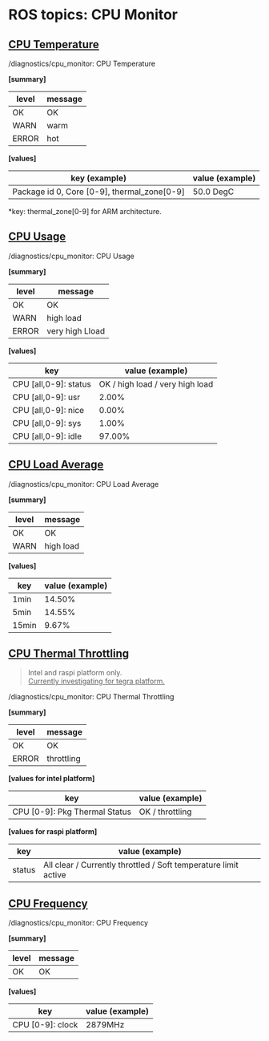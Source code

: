 # ROS topics: CPU Monitor

## <u>CPU Temperature</u>
/diagnostics/cpu_monitor: CPU Temperature

<b>[summary]</b>

| level | message |
| ---- | --- |
| OK | OK |
| WARN | warm |
| ERROR | hot |

<b>[values]</b>

| key (example) | value (example) |
| ---- | --- |
| Package id 0, Core [0-9], thermal_zone[0-9] | 50.0 DegC |
*key: thermal_zone[0-9] for ARM architecture.

## <u>CPU Usage</u>
/diagnostics/cpu_monitor: CPU Usage

<b>[summary]</b>

| level | message |
| ---- | --- |
| OK | OK |
| WARN | high load |
| ERROR | very high Lload |

<b>[values]</b>

| key | value (example) |
| ---- | --- |
| CPU [all,0-9]: status | OK / high load / very high load |
| CPU [all,0-9]: usr | 2.00% |
| CPU [all,0-9]: nice | 0.00% |
| CPU [all,0-9]: sys | 1.00% |
| CPU [all,0-9]: idle | 97.00% |

## <u>CPU Load Average</u>
/diagnostics/cpu_monitor: CPU Load Average 

<b>[summary]</b>

| level | message |
| ---- | --- |
| OK | OK |
| WARN | high load |

<b>[values]</b>

| key | value (example) |
| ---- | --- |
| 1min | 14.50% |
| 5min | 14.55% |
| 15min | 9.67% |

## <u>CPU Thermal Throttling</u>
> Intel and raspi platform only.<br>
> <u>Currently investigating for tegra platform.</u>

/diagnostics/cpu_monitor: CPU Thermal Throttling 

<b>[summary]</b>

| level | message |
| ---- | --- |
| OK | OK |
| ERROR | throttling |

<b>[values for intel platform]</b>

| key | value (example) |
| ---- | --- |
| CPU [0-9]: Pkg Thermal Status | OK / throttling |

<b>[values for raspi platform]</b>

| key | value (example) |
| ---- | --- |
| status | All clear / Currently throttled / Soft temperature limit active |

## <u>CPU Frequency</u>
/diagnostics/cpu_monitor: CPU Frequency

<b>[summary]</b>

| level | message |
| ---- | --- |
| OK | OK |

<b>[values]</b>

| key | value (example) |
| ---- | --- |
| CPU [0-9]: clock | 2879MHz |
